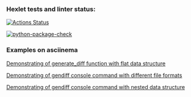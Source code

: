 ### Hexlet tests and linter status:
[![Actions Status](https://github.com/Nefedov89/python-project-lvl2/workflows/hexlet-check/badge.svg)](https://github.com/Nefedov89/python-project-lvl2/actions)

[![python-package-check](https://github.com/Nefedov89/python-project-lvl2/actions/workflows/python-package-check.yml/badge.svg)](https://github.com/Nefedov89/python-project-lvl2/actions/workflows/python-package-check.yml)

### Examples on asciinema

[Demonstrating of generate_diff function with flat data structure](https://asciinema.org/a/437880)

[Demonstrating of gendiff console command with different file formats](https://asciinema.org/a/439009)

[Demonstrating of gendiff console command with nested data structure](https://asciinema.org/a/441116)